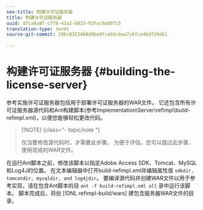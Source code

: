 ```yaml
---
seo-title: 构建许可证服务器
title: 构建许可证服务器
uuid: d7ca8a8f-c778-41a2-b823-93fac9ab07c5
translation-type: tm+mt
source-git-commit: 29bc8323460d9be0fce66cbea7c6fce46df20d61

---
```



# 构建许可证服务器 {#building-the-license-server}

参考实施许可证服务器包括用于部署许可证服务器的WAR文件。 它还包含所有许可证服务器源代码和Ant构建脚本(参考Implementation\Server\refimpl\build-refimpl.xml)，以便您能够轻松更改代码。

>[!NOTE] {class=&quot;- topic/note &quot;}
>
>仅当要修改源代码时，才需要此步骤。 为便于评估，您可以跳过此步骤，使用现成的WAR文件。

在运行Ant脚本之前，修改该脚本以指定Adobe Access SDK、Tomcat、MySQL和Log4J的位置。 在文本编辑器中打开build-refimpl.xml并编辑属性值 `sdkdir, tomcatdir, mysqldir, and log4jdir`。 要编译源代码并创建WAR文件以用于参考实现，请在包含Ant脚本的目 `ant -f build-refimpl.xml all` 录中运行该脚本。 脚本完成后，将创 [!DNL refimpl-build/wars] 建包含服务器WAR文件的目录。
